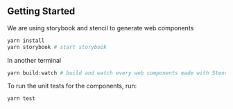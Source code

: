 ## Getting Started

We are using storybook and stencil to generate web components

```bash
yarn install
yarn storybook # start storybook
```

In another terminal

```bash
yarn build:watch # build and watch every web components made with Stencil
```

To run the unit tests for the components, run:

```bash
yarn test
```
